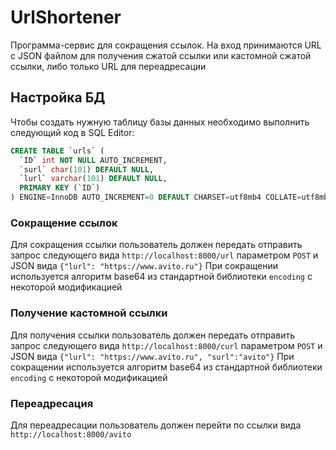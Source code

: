 # UrlShortener
Программа-сервис для сокращения ссылок. На вход принимаются URL с JSON файлом для получения сжатой ссылки или кастомной сжатой ссылки, либо только URL для переадресации 

## Настройка БД
Чтобы создать нужную таблицу базы данных необходимо выполнить следующий код в SQL Editor:
```sql
CREATE TABLE `urls` (
  `ID` int NOT NULL AUTO_INCREMENT,
  `surl` char(101) DEFAULT NULL,
  `lurl` varchar(101) DEFAULT NULL,
  PRIMARY KEY (`ID`)
) ENGINE=InnoDB AUTO_INCREMENT=0 DEFAULT CHARSET=utf8mb4 COLLATE=utf8mb4_0900_ai_ci;'
```
### Сокращение ссылок
Для сокращения ссылки пользователь должен передать отправить запрос следующего вида
`http://localhost:8000/url` параметром `POST` и JSON вида `{"lurl": "https://www.avito.ru"}`
При сокращении используется алгоритм base64 из стандартной библиотеки `encoding` с некоторой модификацией
### Получение кастомной ссылки
Для получения ссылки пользователь должен передать отправить запрос следующего вида
`http://localhost:8000/сurl` параметром `POST` и JSON вида `{"lurl": "https://www.avito.ru", "surl":"avito"}`
При сокращении используется алгоритм base64 из стандартной библиотеки `encoding` с некоторой модификацией
### Переадресация
Для переадресации пользователь должен перейти по ссылки вида
`http://localhost:8000/avito`

